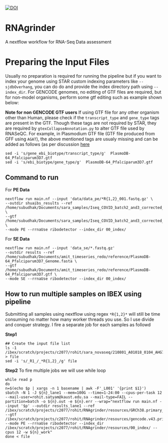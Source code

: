 [![DOI](https://zenodo.org/badge/625192845.svg)](https://zenodo.org/doi/10.5281/zenodo.10156612)

# RNAgrinder
A nextflow workflow for RNA-Seq Data assessment


# Preparing the Input Files 
Usually no preparation is required for running the pipeline but if you want to index your genome using STAR custom indexing parameters like `--sjdbOverhang`, you 
can do do and provide the index directory path using `--index_dir`. For GENCODE genomes, no editing of GTF files are required, but for non-model organisms, perform 
some gtf editing such as example shown below:

**Note for non GENCODE GTF users** 
If using GTF file for any other organism other than Human, please check if the `transcript_type` and `gene_type` tags are present in the GTF. Though these tags are not required by STAR,
they are required by `gtexCollapseAnnotation.py` to alter GTF file used by RNASeQC. For example, in Plasmodium GTF file (GTF file produced from GFF using `AGAT`), the above mentioned 
tags are usualy missing and can be added as follows (as per discussion [here](https://github.com/NBISweden/AGAT/issues/398)

```
sed -i 's/gene_ebi_biotype/transcript_type/g'  PlasmoDB-64_Pfalciparum3D7.gtf
sed -i 's/ebi_biotype/gene_type/g'  PlasmoDB-64_Pfalciparum3D7.gtf
```


## Command to run
For **PE Data**
```
nextflow run main.nf --input 'data/data_pe/*R{1,2}_001.fastq.gz' \
--outdir shuaibs_results --ref /home/subudhak/Documents/sara_samples/Iseq_COVID_batch2_and3_corrected_index/RNAgrinder/resources/GRCh38.primary_assembly.genome.fa \
--gtf /home/subudhak/Documents/sara_samples/Iseq_COVID_batch2_and3_corrected_index/RNAgrinder/resources/gencode.v43.primary_assembly.basic.annotation.gtf \
--mode PE --rrnaUse ribodetector --index_dir 00_index/
```
For **SE Data**

```
nextflow run main.nf --input 'data_se/*.fastq.gz'
--outdir results --ref /home/subudhak/Documents/amit_timeseries_redo/reference/PlasmoDB-64_Pfalciparum3D7_Genome.fasta \
--gtf /home/subudhak/Documents/amit_timeseries_redo/reference/PlasmoDB-64_Pfalciparum3D7.gtf \
--mode SE --rrnaUse ribodetector --index_dir 00_index/
```

## How to run multiple samples on IBEX using pipeline
Submitting all samples using nextflow using regex `*R{1,2}*` will still be time consuming no matter how many worker threads you use. So I use divide and conquer strategy. I fire a separate job for each samples as followd

**Step1**
```
## Create the input file list
ls -1 /ibex/scratch/projects/c2077/rohit/sara_novaseq/210801_A01018_0104_AHG7JCDSXY/Lane1/version_01/*R1*.gz > file
sed -i 's/_R1_/_*R{1,2}_/g' file
```

**Step2**
To fire multiple jobs we will use while loop

```
while read p
do
n=$(echo $p | xargs -n 1 basename | awk -F'_L001' '{print $1}')
sbatch -N 1 -J ${n}_lane1 --mem=100G --time=1-24:00 --cpus-per-task 12 --mail-user=rohit.satyam@kaust.edu.sa --mail-type=FAIL --partition=batch -o ${n}.out -e ${n}.err --wrap="nextflow run main.nf --input '$p' --outdir results_lane1 --ref /ibex/scratch/projects/c2077/rohit/RNAgrinder/resources/GRCh38.primary_assembly.genome.fa --gtf /ibex/scratch/projects/c2077/rohit/RNAgrinder/resources/gencode.v43.primary_assembly.basic.annotation.gtf --mode PE --rrnaUse ribodetector --index_dir /ibex/scratch/projects/c2077/rohit/RNAgrinder/resources/00_index/ --cpus 12 -w ${n}_work"
done < file
```
